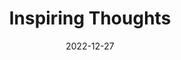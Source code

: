 ---
slug: thought-for-the-day
title: "Inspiring Thoughts"
date: 2022-12-27
excerpt: 'God in his temple of stars waits for man to bring him his lamp.'
tags: [Inspiration, Motivation, Quotes, Thoughts]
---